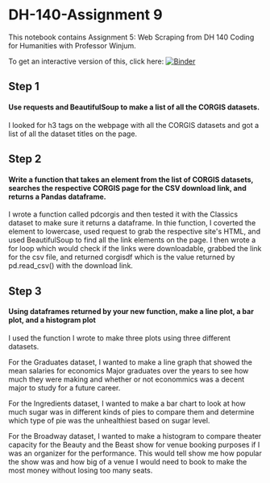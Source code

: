 # DH-140-Assignment 9

This notebook contains Assignment 5: Web Scraping from DH 140 Coding for Humanities with Professor Winjum.

To get an interactive version of this, click here: [![Binder](https://mybinder.org/badge_logo.svg)](https://mybinder.org/v2/gh/Crystalhuynh39/DH-140-HW9/HEAD)

## Step 1
#### Use requests and BeautifulSoup to make a list of all the CORGIS datasets.

I looked for h3 tags on the webpage with all the CORGIS datasets and got a list of all the dataset titles on the page.

## Step 2
#### Write a function that takes an element from the list of CORGIS datasets, searches the respective CORGIS page for the CSV download link, and returns a Pandas dataframe.

I wrote a function called pdcorgis and then tested it with the Classics dataset to make sure it returns a dataframe. In thie function, I coverted the element to lowercase, used request to grab the respective site's HTML, and used BeautifulSoup to find all the link elements on the page. I then wrote a for loop which would check if the links were downloadable, grabbed the link for the csv file, and returned corgisdf which is the value returned by pd.read_csv() with the download link.

## Step 3
#### Using dataframes returned by your new function, make a line plot, a bar plot, and a histogram plot

I used the function I wrote to make three plots using three different datasets.

For the Graduates dataset, I wanted to make a line graph that showed the mean salaries for economics Major graduates over the years to see how much they were making and whether or not econommics was a decent major to study for a future career.

For the Ingredients dataset, I wanted to make a bar chart to look at how much sugar was in different kinds of pies to compare them and determine which type of pie was the unhealthiest based on sugar level.

For the Broadway dataset, I wanted to make a histogram to compare theater capacity for the Beauty and the Beast show for venue booking purposes if I was an organizer for the performance. This would tell show me how popular the show was and how big of a venue I would need to book to make the most money without losing too many seats.